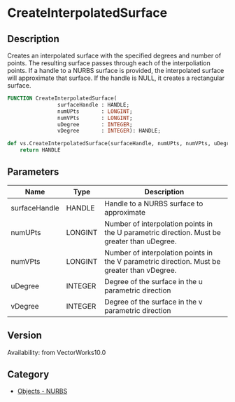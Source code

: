 # CreateInterpolatedSurface

## Description
Creates an interpolated surface with the specified degrees and number of points.  The resulting surface passes through each of the interpoliation points.  If a handle to a NURBS surface is provided, the interpolated surface will approximate that surface.  If the handle is NULL, it creates a rectangular surface.

```pascal
FUNCTION CreateInterpolatedSurface(
				surfaceHandle : HANDLE;
				numUPts       : LONGINT;
				numVPts       : LONGINT;
				uDegree       : INTEGER;
				vDegree       : INTEGER): HANDLE;
```

```python
def vs.CreateInterpolatedSurface(surfaceHandle, numUPts, numVPts, uDegree, vDegree):
    return HANDLE
```

## Parameters
|Name|Type|Description|
|---|---|---|
|surfaceHandle|HANDLE|Handle to a NURBS surface to approximate|
|numUPts|LONGINT|Number of interpolation points in the U parametric direction.  Must be greater than uDegree.|
|numVPts|LONGINT|Number of interpolation points in the V parametric direction.  Must be greater than vDegree.|
|uDegree|INTEGER|Degree of the surface in the u parametric direction|
|vDegree|INTEGER|Degree of the surface in the v parametric direction|

## Version
Availability: from VectorWorks10.0

## Category
* [Objects - NURBS](../Categories/Objects%20-%20NURBS.md)
